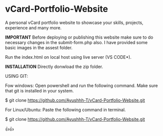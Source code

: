 # vCard-Portfolio-Website
A personal vCard portfolio website to showcase your skills, projects, experience and many more.

**IMPORTANT**
Before deploying or publishing this website make sure to do necessary changes in the submit-form.php also.
I have provided some basic images in the assest folder.

Run the index.html on local host using live server (VS CODE*).

**INSTALLATION** 
Directly donwload the zip folder.

USING GIT:

Fow windows: Open powershell and run the following command. Make sure that git is installed in your system.

$ git clone https://github.com/Ayushhh-T/vCard-Portfolio-Website.git

For Linux/Ubuntu: Paste the following command in terminal.

$ git clone https://github.com/Ayushhh-T/vCard-Portfolio-Website.git

👍👍
